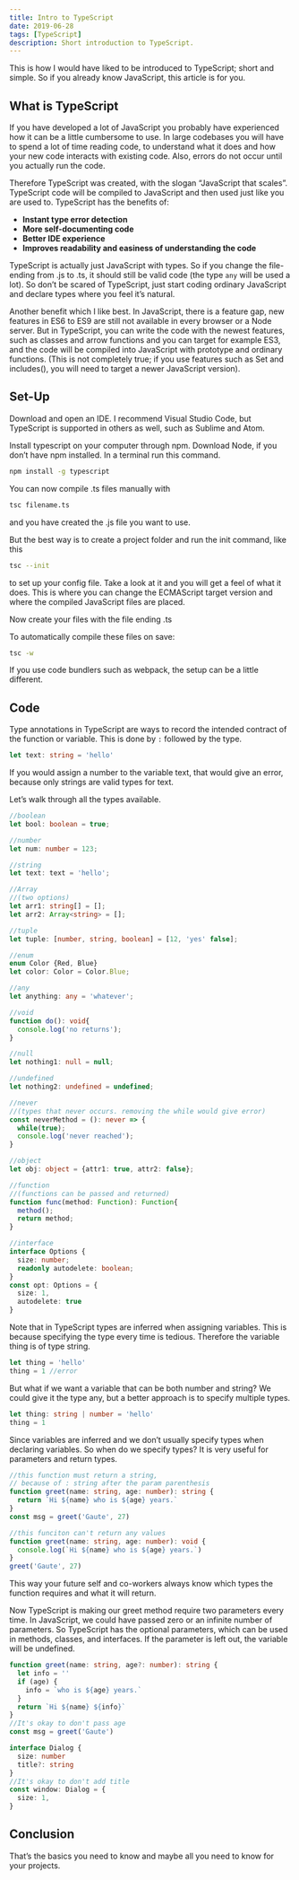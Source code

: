```yaml
---
title: Intro to TypeScript
date: 2019-06-28
tags: [TypeScript]
description: Short introduction to TypeScript.
---
```


This is how I would have liked to be introduced to TypeScript; short and simple. So if you already know JavaScript, this article is for you.

## What is TypeScript

If you have developed a lot of JavaScript you probably have experienced how it can be a little cumbersome to use. In large codebases you will have to spend a lot of time reading code, to understand what it does and how your new code interacts with existing code. Also, errors do not occur until you actually run the code.

Therefore TypeScript was created, with the slogan “JavaScript that scales”. TypeScript code will be compiled to JavaScript and then used just like you are used to. TypeScript has the benefits of:

- **Instant type error detection**
- **More self-documenting code**
- **Better IDE experience**
- **Improves readability and easiness of understanding the code**

TypeScript is actually just JavaScript with types. So if you change the file-ending from .js to .ts, it should still be valid code (the type `any` will be used a lot). So don’t be scared of TypeScript, just start coding ordinary JavaScript and declare types where you feel it’s natural.

Another benefit which I like best. In JavaScript, there is a feature gap, new features in ES6 to ES9 are still not available in every browser or a Node server. But in TypeScript, you can write the code with the newest features, such as classes and arrow functions and you can target for example ES3, and the code will be compiled into JavaScript with prototype and ordinary functions. (This is not completely true; if you use features such as Set and includes(), you will need to target a newer JavaScript version).

## Set-Up

Download and open an IDE. I recommend Visual Studio Code, but TypeScript is supported in others as well, such as Sublime and Atom.

Install typescript on your computer through npm. Download Node, if you don’t have npm installed. In a terminal run this command.

```bash
npm install -g typescript
```

You can now compile .ts files manually with

```bash
tsc filename.ts
```

and you have created the .js file you want to use.

But the best way is to create a project folder and run the init command, like this

```bash
tsc --init
```

to set up your config file. Take a look at it and you will get a feel of what it does. This is where you can change the ECMAScript target version and where the compiled JavaScript files are placed.

Now create your files with the file ending .ts

To automatically compile these files on save:

```bash
tsc -w
```

If you use code bundlers such as webpack, the setup can be a little different.

## Code

Type annotations in TypeScript are ways to record the intended contract of the function or variable. This is done by `:` followed by the type.

```ts
let text: string = 'hello'
```

If you would assign a number to the variable text, that would give an error, because only strings are valid types for text.

Let’s walk through all the types available.

```ts
//boolean
let bool: boolean = true;

//number
let num: number = 123;

//string
let text: text = 'hello';

//Array
//(two options)
let arr1: string[] = [];
let arr2: Array<string> = [];

//tuple
let tuple: [number, string, boolean] = [12, 'yes' false];

//enum
enum Color {Red, Blue}
let color: Color = Color.Blue;

//any
let anything: any = 'whatever';

//void
function do(): void{
  console.log('no returns');
}

//null
let nothing1: null = null;

//undefined
let nothing2: undefined = undefined;

//never
//(types that never occurs. removing the while would give error)
const neverMethod = (): never => {
  while(true);
  console.log('never reached');
}

//object
let obj: object = {attr1: true, attr2: false};

//function
//(functions can be passed and returned)
function func(method: Function): Function{
  method();
  return method;
}

//interface
interface Options {
  size: number;
  readonly autodelete: boolean;
}
const opt: Options = {
  size: 1,
  autodelete: true
}
```

Note that in TypeScript types are inferred when assigning variables. This is because specifying the type every time is tedious. Therefore the variable thing is of type string.

```ts
let thing = 'hello'
thing = 1 //error
```

But what if we want a variable that can be both number and string? We could give it the type any, but a better approach is to specify multiple types.

```ts
let thing: string | number = 'hello'
thing = 1
```

Since variables are inferred and we don’t usually specify types when declaring variables. So when do we specify types? It is very useful for parameters and return types.

```ts
//this function must return a string,
// because of : string after the param parenthesis
function greet(name: string, age: number): string {
  return `Hi ${name} who is ${age} years.`
}
const msg = greet('Gaute', 27)

//this funciton can't return any values
function greet(name: string, age: number): void {
  console.log(`Hi ${name} who is ${age} years.`)
}
greet('Gaute', 27)
```

This way your future self and co-workers always know which types the function requires and what it will return.

Now TypeScript is making our greet method require two parameters every time. In JavaScript, we could have passed zero or an infinite number of parameters. So TypeScript has the optional parameters, which can be used in methods, classes, and interfaces. If the parameter is left out, the variable will be undefined.

```ts
function greet(name: string, age?: number): string {
  let info = ''
  if (age) {
    info = `who is ${age} years.`
  }
  return `Hi ${name} ${info}`
}
//It's okay to don't pass age
const msg = greet('Gaute')

interface Dialog {
  size: number
  title?: string
}
//It's okay to don't add title
const window: Dialog = {
  size: 1,
}
```

## Conclusion

That’s the basics you need to know and maybe all you need to know for your projects.
